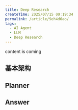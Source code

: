 ```yaml
---
title: Deep Research
createTime: 2025/07/15 00:19:34
permalink: /article/9eh4d6ao/
tags:
  - AI Agent
  - LLM
  - Deep Research
---
```

content is coming

## 基本架构

## Planner

## Answer
